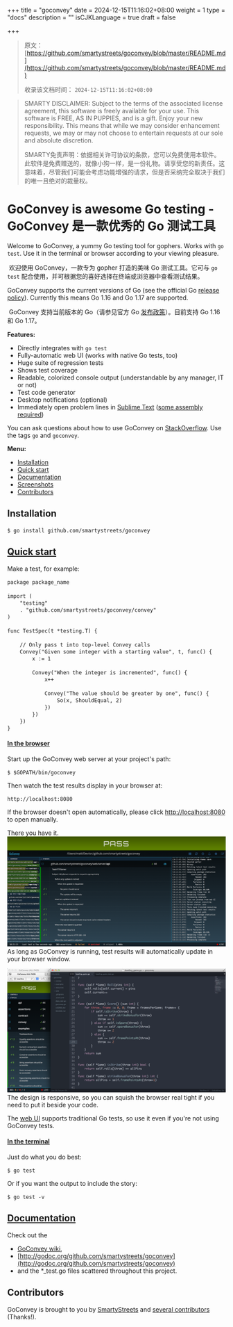 +++
title = "goconvey"
date = 2024-12-15T11:16:02+08:00
weight = 1
type = "docs"
description = ""
isCJKLanguage = true
draft = false

+++

> 原文：[https://github.com/smartystreets/goconvey/blob/master/README.md](https://github.com/smartystreets/goconvey/blob/master/README.md)
>
> 收录该文档时间： `2024-12-15T11:16:02+08:00`

> SMARTY DISCLAIMER: Subject to the terms of the associated license agreement, this software is freely available for your use. This software is FREE, AS IN PUPPIES, and is a gift. Enjoy your new responsibility. This means that while we may consider enhancement requests, we may or may not choose to entertain requests at our sole and absolute discretion.
>
> ​	SMARTY免责声明：依据相关许可协议的条款，您可以免费使用本软件。此软件是免费赠送的，就像小狗一样，是一份礼物。请享受您的新责任。这意味着，尽管我们可能会考虑功能增强的请求，但是否采纳完全取决于我们的唯一且绝对的裁量权。



# GoConvey is awesome Go testing - GoConvey 是一款优秀的 Go 测试工具



Welcome to GoConvey, a yummy Go testing tool for gophers. Works with `go test`. Use it in the terminal or browser according to your viewing pleasure.

​	欢迎使用 GoConvey，一款专为 gopher 打造的美味 Go 测试工具。它可与 `go test` 配合使用，并可根据您的喜好选择在终端或浏览器中查看测试结果。

GoConvey supports the current versions of Go (see the official Go [release policy](https://golang.org/doc/devel/release#policy)). Currently this means Go 1.16 and Go 1.17 are supported.

​	GoConvey 支持当前版本的 Go（请参见官方 Go [发布政策](https://golang.org/doc/devel/release#policy)）。目前支持 Go 1.16 和 Go 1.17。

**Features:**

- Directly integrates with `go test`
- Fully-automatic web UI (works with native Go tests, too)
- Huge suite of regression tests
- Shows test coverage
- Readable, colorized console output (understandable by any manager, IT or not)
- Test code generator
- Desktop notifications (optional)
- Immediately open problem lines in [Sublime Text](http://www.sublimetext.com/) ([some assembly required](https://github.com/asuth/subl-handler))

You can ask questions about how to use GoConvey on [StackOverflow](http://stackoverflow.com/questions/ask?tags=goconvey,go&title=GoConvey%3A ). Use the tags `go` and `goconvey`.

**Menu:**

- [Installation](https://github.com/smartystreets/goconvey/blob/master/README.md#installation)
- [Quick start](https://github.com/smartystreets/goconvey/blob/master/README.md#quick-start)
- [Documentation](https://github.com/smartystreets/goconvey/blob/master/README.md#documentation)
- [Screenshots](https://github.com/smartystreets/goconvey/blob/master/README.md#screenshots)
- [Contributors](https://github.com/smartystreets/goconvey/blob/master/README.md#contributors)

## Installation



```
$ go install github.com/smartystreets/goconvey
```



## [Quick start](https://github.com/smartystreets/goconvey/wiki#get-going-in-25-seconds)



Make a test, for example:

```
package package_name

import (
    "testing"
    . "github.com/smartystreets/goconvey/convey"
)

func TestSpec(t *testing.T) {

	// Only pass t into top-level Convey calls
	Convey("Given some integer with a starting value", t, func() {
		x := 1

		Convey("When the integer is incremented", func() {
			x++

			Convey("The value should be greater by one", func() {
				So(x, ShouldEqual, 2)
			})
		})
	})
}
```



#### [In the browser](https://github.com/smartystreets/goconvey/wiki/Web-UI)



Start up the GoConvey web server at your project's path:

```
$ $GOPATH/bin/goconvey
```



Then watch the test results display in your browser at:

```
http://localhost:8080
```



If the browser doesn't open automatically, please click [http://localhost:8080](http://localhost:8080/) to open manually.

There you have it. [![img](_index_img/687474703a2f2f643739693166787372617234742e636c6f756466726f6e742e6e65742f676f636f6e7665792e636f2f67632d312d6461726b2e706e67.png)](https://camo.githubusercontent.com/cdb4799cb178a33dc6fbd7ddb52d01fab602a8c40879b6c7b9865b52570e3baf/687474703a2f2f643739693166787372617234742e636c6f756466726f6e742e6e65742f676f636f6e7665792e636f2f67632d312d6461726b2e706e67) As long as GoConvey is running, test results will automatically update in your browser window.

[![img](_index_img/687474703a2f2f643739693166787372617234742e636c6f756466726f6e742e6e65742f676f636f6e7665792e636f2f67632d352d6461726b2e706e67.png)](https://camo.githubusercontent.com/97120deb65576d4982f0531defe5587ebc25c2737d7d93ac2b47edf0d4f5eaf9/687474703a2f2f643739693166787372617234742e636c6f756466726f6e742e6e65742f676f636f6e7665792e636f2f67632d352d6461726b2e706e67) The design is responsive, so you can squish the browser real tight if you need to put it beside your code.

The [web UI](https://github.com/smartystreets/goconvey/wiki/Web-UI) supports traditional Go tests, so use it even if you're not using GoConvey tests.

#### [In the terminal](https://github.com/smartystreets/goconvey/wiki/Execution)



Just do what you do best:

```
$ go test
```



Or if you want the output to include the story:

```
$ go test -v
```



## [Documentation](https://github.com/smartystreets/goconvey/wiki)



Check out the

- [GoConvey wiki](https://github.com/smartystreets/goconvey/wiki),
- [http://godoc.org/github.com/smartystreets/goconvey](http://godoc.org/github.com/smartystreets/goconvey)
- and the *_test.go files scattered throughout this project.

## Contributors



GoConvey is brought to you by [SmartyStreets](https://github.com/smartystreets) and [several contributors](https://github.com/smartystreets/goconvey/graphs/contributors) (Thanks!).
